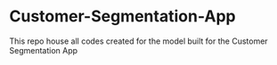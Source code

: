 # Customer-Segmentation-App
This repo house all codes created for the model built for the Customer Segmentation App
